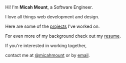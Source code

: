 ---
---

Hi! I'm **Micah Mount**, a Software Engineer.

I love all things web development and design.

Here are some of the [projects] I've worked on.

For even more of my background check out my [resume].

If you're interested in working together,

contact me at [@micahmount] or by [email].

[projects]: /projects
[resume]: /resume
[@micahmount]: https://twitter.com/micahmount
[email]: mailto:me@micahmount.com
